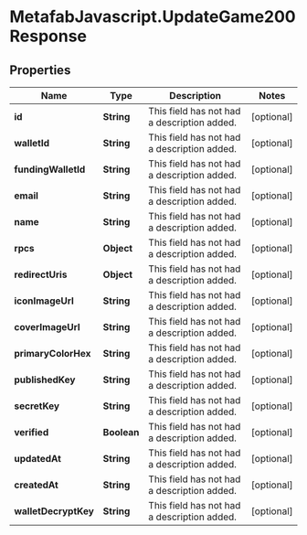 # MetafabJavascript.UpdateGame200Response

## Properties

Name | Type | Description | Notes
------------ | ------------- | ------------- | -------------
**id** | **String** | This field has not had a description added. | [optional] 
**walletId** | **String** | This field has not had a description added. | [optional] 
**fundingWalletId** | **String** | This field has not had a description added. | [optional] 
**email** | **String** | This field has not had a description added. | [optional] 
**name** | **String** | This field has not had a description added. | [optional] 
**rpcs** | **Object** | This field has not had a description added. | [optional] 
**redirectUris** | **Object** | This field has not had a description added. | [optional] 
**iconImageUrl** | **String** | This field has not had a description added. | [optional] 
**coverImageUrl** | **String** | This field has not had a description added. | [optional] 
**primaryColorHex** | **String** | This field has not had a description added. | [optional] 
**publishedKey** | **String** | This field has not had a description added. | [optional] 
**secretKey** | **String** | This field has not had a description added. | [optional] 
**verified** | **Boolean** | This field has not had a description added. | [optional] 
**updatedAt** | **String** | This field has not had a description added. | [optional] 
**createdAt** | **String** | This field has not had a description added. | [optional] 
**walletDecryptKey** | **String** | This field has not had a description added. | [optional] 


